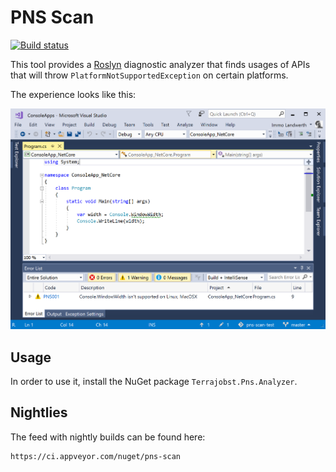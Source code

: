 # PNS Scan

[![Build status](https://ci.appveyor.com/api/projects/status/7flj8m2ko6jh9ng5/branch/master?svg=true)](https://ci.appveyor.com/project/terrajobst/pns-scan/branch/master)

This tool provides a [Roslyn](https://github.com/dotnet/roslyn) diagnostic analyzer
that finds usages of APIs that will throw `PlatformNotSupportedException`
on certain platforms.

The experience looks like this:

![](docs/screenshot.png)

## Usage

In order to use it, install the NuGet package `Terrajobst.Pns.Analyzer`.

## Nightlies

The feed with nightly builds can be found here:

```
https://ci.appveyor.com/nuget/pns-scan
```

